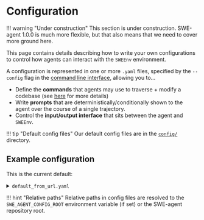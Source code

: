 # Configuration

!!! warning "Under construction"
    This section is under construction. SWE-agent 1.0.0 is much more flexible, but that also means that we need to cover more ground here.

This page contains details describing how to write your own configurations to control how agents can interact with the `SWEEnv` environment.

A configuration is represented in one or more `.yaml` files, specified by the `--config` flag in the [command line interface](../usage/cl_tutorial.md), allowing you to...

* Define the **commands** that agents may use to traverse + modify a codebase (see [here](commands.md) for more details)
* Write **prompts** that are deterministically/conditionally shown to the agent over the course of a single trajectory.
* Control the **input/output interface** that sits between the agent and `SWEEnv`.

!!! tip "Default config files"
    Our default config files are in the [`config/`](https://github.com/princeton-nlp/SWE-agent/tree/main/config) directory.

## Example configuration

This is the current default:

<details>
<summary><code>default_from_url.yaml</code></summary>

```yaml title="config/default_from_url.yaml"
--8<-- "config/default_from_url.yaml"
```
</details>

!!! hint "Relative paths"
    Relative paths in config files are resolved to the `SWE_AGENT_CONFIG_ROOT` environment variable (if set)
    or the SWE-agent repository root.

